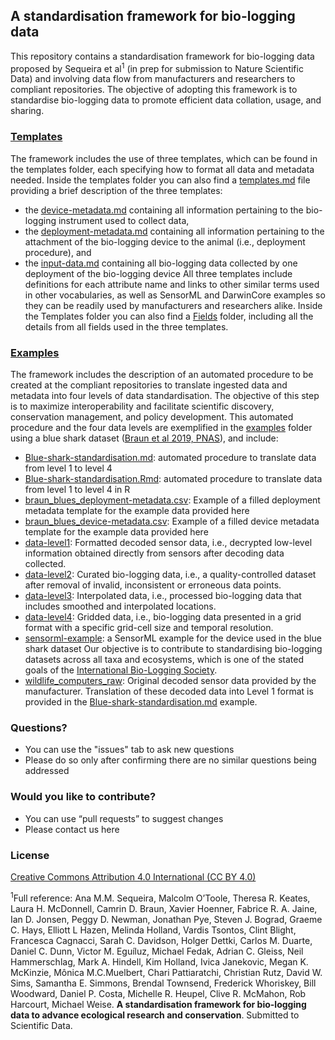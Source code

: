 ## A standardisation framework for bio-logging data
This repository contains a standardisation framework for bio-logging data proposed by Sequeira et al<sup>1</sup> (in prep for submission to Nature Scientific Data) and involving data flow from manufacturers and researchers to compliant repositories. The objective of adopting this framework is to standardise bio-logging data to promote efficient data collation, usage, and sharing.

### [Templates](templates)
The framework includes the use of three templates, which can be found in the templates folder, each specifying how to format all data and metadata needed. Inside the templates folder you can also find a [templates.md](templates/templates.md) file providing a brief description of the three templates:
-	the [device-metadata.md](templates/device-metadata.md) containing all information pertaining to the bio-logging instrument used to collect data,
-	the [deployment-metadata.md](templates/deployment-metadata.md) containing all information pertaining to the attachment of the bio-logging device to the animal (i.e., deployment procedure), and
-	the [input-data.md](templates/input-data.md) containing all bio-logging data collected by one deployment of the bio-logging device
All three templates include definitions for each attribute name and links to other similar terms used in other vocabularies, as well as SensorML and DarwinCore examples so they can be readily used by manufacturers and researchers alike.
Inside the Templates folder you can also find a [Fields](templates/fields) folder, including all the details from all fields used in the three templates.

### [Examples](examples/braun-blueshark)
The framework includes the description of an automated procedure to be created at the compliant repositories to translate ingested data and metadata into four levels of data standardisation. The objective of this step is to maximize interoperability and facilitate scientific discovery, conservation management, and policy development.
This automated procedure and the four data levels are exemplified in the [examples](examples/braun-blueshark) folder using a blue shark dataset ([Braun et al 2019, PNAS](https://www.pnas.org/content/116/35/17187)), and include:
-	[Blue-shark-standardisation.md](examples/braun-blueshark/Blue-shark-standardization.md): automated procedure to translate data from level 1 to level 4
- [Blue-shark-standardisation.Rmd](examples/braun-blueshark/Blue-shark-standardization.Rmd): automated procedure to translate data from level 1 to level 4 in R
- [braun_blues_deployment-metadata.csv](examples/braun-blueshark/braun_blues_deployment-metadata.csv): Example of a filled deployment metadata template for the example data provided here
- [braun_blues_device-metadata.csv](examples/braun-blueshark/braun_blues_device-metadata.csv): Example of a filled device metadata template for the example data provided here
-	[data-level1](examples/braun-blueshark/data_level1/): Formatted decoded sensor data, i.e., decrypted low-level information obtained directly from sensors after decoding data collected.
-	[data-level2](examples/braun-blueshark/data_level2/): Curated bio-logging data, i.e., a quality-controlled dataset after removal of invalid, inconsistent or erroneous data points.
-	[data-level3](examples/braun-blueshark/data_level3/): Interpolated data, i.e., processed bio-logging data that includes smoothed and interpolated locations.
-	[data-level4](examples/braun-blueshark/data_level4): Gridded data, i.e., bio-logging data presented in a grid format with a specific grid-cell size and temporal resolution.
-	[sensorml-example](examples/braun-blueshark/sensorml-example): a SensorML example for the device used in the blue shark dataset
Our objective is to contribute to standardising bio-logging datasets across all taxa and ecosystems, which is one of the stated goals of the [International Bio-Logging Society](https://www.bio-logging.net "Bio-logging Society's homepage").
-	[wildlife_computers_raw](examples/braun-blueshark/wildlife_computers_raw): Original decoded sensor data provided by the manufacturer. Translation of these decoded data into Level 1 format is provided in the [Blue-shark-standardisation.md](examples/braun-blueshark/Blue-shark-standardization.md) example.

### Questions?
* You can use the "issues" tab to ask new questions
* Please do so only after confirming there are no similar questions being addressed

### Would you like to contribute?
* You can use “pull requests” to suggest changes
* Please contact us here

### License
[Creative Commons Attribution 4.0 International (CC BY 4.0)](https://creativecommons.org/licenses/by/4.0)


<sup>1</sup>Full reference:
Ana M.M. Sequeira, Malcolm O’Toole, Theresa R. Keates, Laura H. McDonnell, Camrin D. Braun, Xavier Hoenner, Fabrice R. A. Jaine, Ian D. Jonsen, Peggy D. Newman, Jonathan Pye, Steven J. Bograd, Graeme C. Hays, Elliott L Hazen, Melinda Holland, Vardis Tsontos, Clint Blight, Francesca Cagnacci, Sarah C. Davidson, Holger Dettki, Carlos M. Duarte, Daniel C. Dunn, Victor M. Eguíluz, Michael Fedak, Adrian C. Gleiss, Neil Hammerschlag, Mark A. Hindell, Kim Holland, Ivica Janekovic, Megan K. McKinzie, Mônica M.C.Muelbert, Chari Pattiaratchi, Christian Rutz, David W. Sims, Samantha E. Simmons, Brendal Townsend, Frederick Whoriskey, Bill Woodward, Daniel P. Costa, Michelle R. Heupel, Clive R. McMahon, Rob Harcourt, Michael Weise. __A standardisation framework for bio-logging data to advance ecological research and conservation__. Submitted to Scientific Data.
